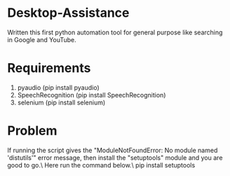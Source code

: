 # Desktop-Assistance
Written this first python automation tool for general purpose like searching in Google and YouTube.

# Requirements
1. pyaudio (pip install pyaudio)
2. SpeechRecognition (pip install SpeechRecognition)
3. selenium (pip install selenium)

# Problem
If running the script gives the "ModuleNotFoundError: No module named 'distutils'" error message, then install the "setuptools" module and you are good to go.\\
Here run the command below.\\
pip install setuptools
